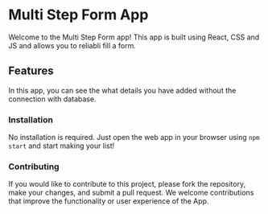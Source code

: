 # Multi Step Form App
Welcome to the Multi Step Form app! This app is built using React, CSS and JS and allows you to reliabli fill a form.

## Features

In this app, you can see the what details you have added without the connection with database.

### Installation

No installation is required. Just open the web app in your browser using `npm start` and start making your list!

### Contributing

If you would like to contribute to this project, please fork the repository, make your changes, and submit a pull request. We welcome contributions that improve the functionality or user experience of the App.